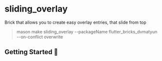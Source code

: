 # sliding_overlay
Brick that allows you to create easy overlay entries, that slide from top

> mason make sliding_overlay --packageName flutter_bricks_dvmatyun --on-conflict overwrite
## Getting Started 🚀
